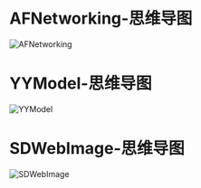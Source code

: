 # AFNetworking-思维导图
![AFNetworking](https://github.com/Fly-Sunshine-J/AFNetworking-/raw/master/AFNetworking学习/AFNetworking-/思维导图.png)

# YYModel-思维导图
![YYModel](http://upload-images.jianshu.io/upload_images/1771887-13dac993f2a13634.png?imageMogr2/auto-orient/strip%7CimageView2/2/w/1240)

# SDWebImage-思维导图
![SDWebImage](https://github.com/Fly-Sunshine-J/AFNetworking-/raw/master/AFNetworking学习/AFNetworking-/思维导图.png)
